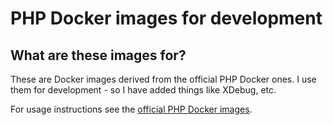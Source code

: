 # PHP Docker images for development

## What are these images for?

These are Docker images derived from the official PHP Docker ones. I use them for development - so I have added things like XDebug, etc.

For usage instructions see the [official PHP Docker images](https://github.com/docker-library/php).